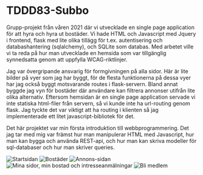 # TDDD83-Subbo
Grupp-projekt från våren 2021 där vi utvecklade en single page application för att hyra och hyra ut bostäder. Vi hade HTML och Javascript med Jquery i frontend, flask med lite olika tillägg för t.ex. autentisering och databashantering (sqlalchemy), och SQLite som databas. Med arbetet ville vi ta reda på hur man utvecklade en hemsida
som var tillgänglig synnedsatta genom att uppfylla WCAG-riktlinjer. 

Jag var övergripande ansvarig för formgivningen på alla sidor.
Här är lite bilder på vyer som jag har byggt, för de flesta funktionerna på dessa vyer har jag också byggt motsvarande routes i flask-servern. Bland annat byggde jag 
vyn för bostäder där användare kan filtrera annonser utifrån lite olika alternativ. Eftersom hemsidan är en single page application
servade vi inte statiska html-filer från servern, så vi kunde inte ha url-routing genom flask. Jag tyckte det var viktigt att ha routing i klienten så jag 
implementerade ett litet javascript-bibliotek för det. 

Det här projektet var min första introduktion till webbprogrammering. Det jag tar med mig var främst hur man manipulerar HTML med Javascript, 
hur man kan bygga och använda REST-api, och hur man kan skriva modeller för sql-databaser och hur man skriver queries. 

![Startsidan](https://user-images.githubusercontent.com/79589708/168683367-61867850-8f42-4221-b0a1-1b33d997535d.png)
![Bostäder](https://user-images.githubusercontent.com/79589708/168683387-63d50b70-2141-4263-b408-b41f23a4e5bd.png)
![Annons-sidan](https://user-images.githubusercontent.com/79589708/168683487-e9ff746d-fccb-4ca2-bea9-85e104d8f30a.png)
![Mina sidor, min bostad och intresseanmälningar](https://user-images.githubusercontent.com/79589708/168683534-9aa25732-cacf-41c7-879b-9f0cd696f158.png)
![Bli medlem](https://user-images.githubusercontent.com/79589708/168683604-5f1d4d15-a437-4f7a-b76f-77da78227675.png)
